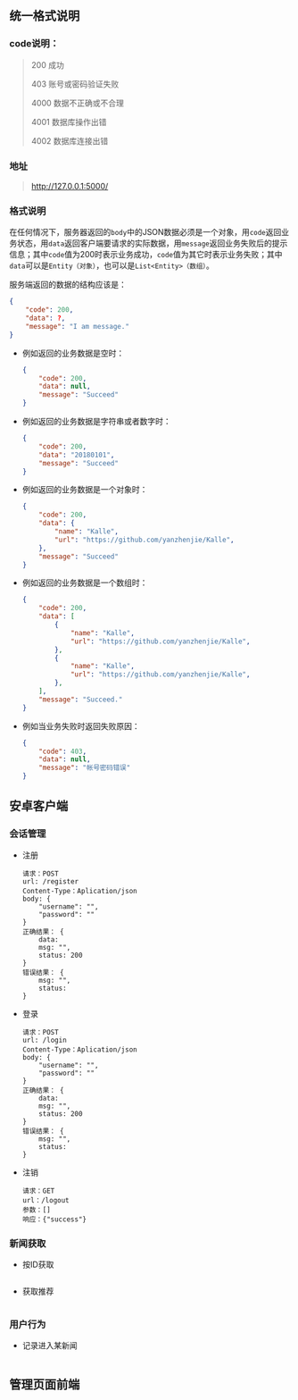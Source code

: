 ## 统一格式说明

### code说明：

> 200 成功
>
> 403 账号或密码验证失败
>
> 4000 数据不正确或不合理
>
> 4001 数据库操作出错
>
> 4002 数据库连接出错

### 地址

> http://127.0.0.1:5000/

### 格式说明

在任何情况下，服务器返回的`body`中的JSON数据必须是一个对象，用`code`返回业务状态，用`data`返回客户端要请求的实际数据，用`message`返回业务失败后的提示信息；其中`code`值为200时表示业务成功，`code`值为其它时表示业务失败；其中`data`可以是`Entity（对象）`，也可以是`List<Entity>（数组）`。

服务端返回的数据的结构应该是：

```json
{
    "code": 200,
    "data": ?,
    "message": "I am message."
}
```

- 例如返回的业务数据是空时：

  ```json
  {
      "code": 200,
      "data": null,
      "message": "Succeed"
  }
  ```

- 例如返回的业务数据是字符串或者数字时：

  ```json
  {
      "code": 200,
      "data": "20180101",
      "message": "Succeed"
  }
  ```

- 例如返回的业务数据是一个对象时：

  ```json
  {
      "code": 200,
      "data": {
          "name": "Kalle",
          "url": "https://github.com/yanzhenjie/Kalle",
      },
      "message": "Succeed"
  }
  ```

- 例如返回的业务数据是一个数组时：

  ```json
  {
      "code": 200,
      "data": [
          {
              "name": "Kalle",
              "url": "https://github.com/yanzhenjie/Kalle",
          },
          {
              "name": "Kalle",
              "url": "https://github.com/yanzhenjie/Kalle",
          },
      ],
      "message": "Succeed."
  }
  ```

- 例如当业务失败时返回失败原因：

  ```json
  {
      "code": 403,
      "data": null,
      "message": "帐号密码错误"
  }
  ```

## 安卓客户端

### 会话管理

- 注册

  ```
  请求：POST
  url: /register
  Content-Type：Aplication/json
  body: {
      "username": "",
      "password": ""
  }
  正确结果： { 
      data:
      msg: "",
      status: 200
  }
  错误结果： {
      msg: "",
      status: 
  }
  ```

- 登录

  ```
  请求：POST
  url: /login
  Content-Type：Aplication/json
  body: {
      "username": "",
      "password": ""
  }
  正确结果： { 
      data:
      msg: "",
      status: 200
  }
  错误结果： {
      msg: "",
      status: 
  }
  ```


- 注销

  ```
  请求：GET
  url：/logout
  参数：[]
  响应：{"success"}
  ```

### 新闻获取

- 按ID获取

  ```
  
  ```

- 获取推荐

  ```
  ```

### 用户行为

- 记录进入某新闻

  ```
  ```

  

## 管理页面前端

